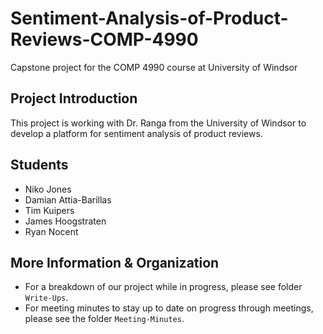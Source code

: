 # Sentiment-Analysis-of-Product-Reviews-COMP-4990
Capstone project for the COMP 4990 course at University of Windsor

## Project Introduction
This project is working with Dr. Ranga from the University of Windsor to develop a platform for sentiment analysis of product reviews. 

## Students
- Niko Jones
- Damian Attia-Barillas
- Tim Kuipers
- James Hoogstraten
- Ryan Nocent

## More Information & Organization
- For a breakdown of our project while in progress, please see folder ```Write-Ups```.
- For meeting minutes to stay up to date on progress through meetings, please see the folder ```Meeting-Minutes```.
